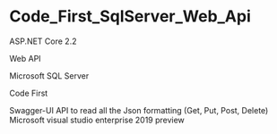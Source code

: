 # Code_First_SqlServer_Web_Api

ASP.NET Core 2.2 

Web API  

Microsoft SQL Server 

Code First

Swagger-UI API to read all the Json formatting (Get, Put, Post, Delete)
Microsoft visual studio enterprise 2019 preview
